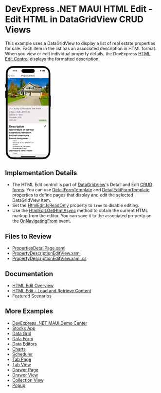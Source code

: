 # DevExpress .NET MAUI HTML Edit - Edit HTML in DataGridView CRUD Views

This example uses a DataGridView to display a list of real estate properties for sale. Each item in the list has an associated description in HTML format. When you view or edit individual property details, the DevExpress [HTML Edit Control](https://docs.devexpress.com/MAUI/404635) displays the formatted description.

<img src="images/property-description-overview@2x.png" width="30%"/>

## Implementation Details

* The HTML Edit control is part of [DataGridView](https://docs.devexpress.com/MAUI/403255/data-grid/data-grid)'s Detail and Edit [CRUD forms](https://docs.devexpress.com/MAUI/404456/data-grid/crud/customize-detail-forms). You can use [DetailFormTemplate](https://docs.devexpress.com/MAUI/DevExpress.Maui.DataGrid.DataGridView.DetailFormTemplate) and [DetailEditFormTemplate](https://docs.devexpress.com/MAUI/DevExpress.Maui.DataGrid.DataGridView.DetailEditFormTemplate) properties to define pages that display and edit the selected DataGridView item.
* Set the [HtmlEdit.IsReadOnly](https://docs.devexpress.com/MAUI/404635/html-edit/html-edit#html-edit-availability) property to `true` to disable editing.
* Use the [HtmlEdit.GetHtmlAsync](https://docs.devexpress.com/MAUI/404637/html-edit/load-and-obtain-markup#retrieve-the-displayed-content) method to obtain the current HTML markup from the editor. You can save it to the associated property on the [OnNavigatingFrom](https://learn.microsoft.com/en-us/uwp/api/windows.ui.xaml.controls.page.onnavigatingfrom?view=winrt-22621) event.

## Files to Review

- [PropertiesDetailPage.xaml](Views/PropertiesDetailPage.xaml)
- [PropertyDescriptionEditView.xaml](Views/PropertyDescriptionEditView.xaml)
- [PropertyDescriptionEditView.xaml.cs](Views/PropertyDescriptionEditView.xaml.cs)

## Documentation

- [HTML Edit Overview](https://docs.devexpress.com/MAUI/404635?v=23.2)
- [HTML Edit - Load and Retrieve Content](https://docs.devexpress.com/MAUI/404637/html-edit/load-and-obtain-markup?v=23.2)
- [Featured Scenarios](https://docs.devexpress.com/MAUI/404291/scenarios)

## More Examples

* [DevExpress .NET MAUI Demo Center](https://github.com/DevExpress-Examples/maui-demo-app)
* [Stocks App](https://github.com/DevExpress-Examples/maui-stocks-mini)
* [Data Grid](https://github.com/DevExpress-Examples/maui-data-grid-get-started)
* [Data Form](https://github.com/DevExpress-Examples/maui-data-form-get-started)
* [Data Editors](https://github.com/DevExpress-Examples/maui-editors-get-started)
* [Charts](https://github.com/DevExpress-Examples/maui-charts)
* [Scheduler](https://github.com/DevExpress-Examples/maui-scheduler-get-started)
* [Tab Page](https://github.com/DevExpress-Examples/maui-tab-page-get-started)
* [Tab View](https://github.com/DevExpress-Examples/maui-tab-view-get-started)
* [Drawer Page](https://github.com/DevExpress-Examples/maui-drawer-page-get-started)
* [Drawer View](https://github.com/DevExpress-Examples/maui-drawer-view-get-started)
* [Collection View](https://github.com/DevExpress-Examples/maui-collection-view-get-started)
* [Popup](https://github.com/DevExpress-Examples/maui-popup-get-started)
